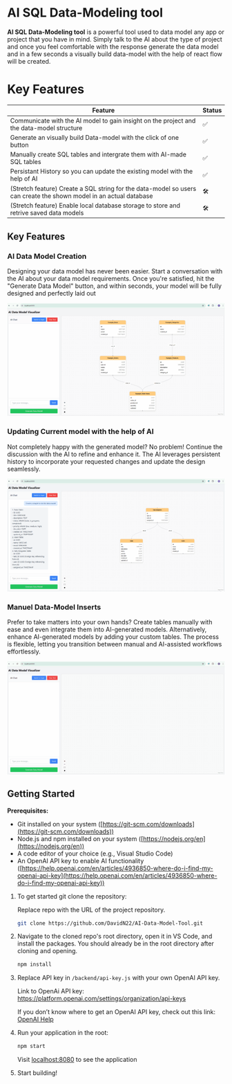 # AI SQL Data-Modeling tool

**AI SQL Data-Modeling tool** is a powerful tool used to data model any app or project that you have in mind. Simply talk to the AI about the type of project and once you feel comfortable with the response generate the data model and in a few seconds a visually build data-model with the help of react flow will be created.

# Key Features

<div align="center">

| Feature                                                                                                                                | Status    |
|----------------------------------------------------------------------------------------------------------------------------------------|-----------|
| Communicate with the AI model to gain insight on the project and the data-model structure                                                             | ✅        |
| Generate an visually build Data-model with the click of one button                                                               | ✅        |
| Manually create SQL tables and intergrate them with AI-made SQL tables                                                                                          | ✅        |
| Persistant History so you can update the existing model with the help of AI                                                                    | ✅        |
| (Stretch feature) Create a SQL string for the data-model so users can create the shown model in an actual database                                                           | 🛠️        |
| (Stretch feature) Enable local database storage to store and retrive saved data models                                                           | 🛠️        |
</div> 

## Key Features

### AI Data Model Creation
Designing your data model has never been easier. Start a conversation with the AI about your data model requirements. Once you're satisfied, hit the "Generate Data Model" button, and within seconds, your model will be fully designed and perfectly laid out

![Data Model Creation](https://raw.githubusercontent.com/DavidN22/AI-Data-Model-Tool/3c0bf6c3075dfc2b1c1b8ee495fcacc19dc17fac/frontend/src/assets/DataModelcreation.gif)



### Updating Current model with the help of AI
Not completely happy with the generated model? No problem! Continue the discussion with the AI to refine and enhance it. The AI leverages persistent history to incorporate your requested changes and update the design seamlessly.

![Datamodel Update](https://raw.githubusercontent.com/DavidN22/AI-Data-Model-Tool/3c0bf6c3075dfc2b1c1b8ee495fcacc19dc17fac/frontend/src/assets/Datamodelupdate.gif)



### Manuel Data-Model Inserts
Prefer to take matters into your own hands? Create tables manually with ease and even integrate them into AI-generated models. Alternatively, enhance AI-generated models by adding your custom tables. The process is flexible, letting you transition between manual and AI-assisted workflows effortlessly.

![Manual Mode](https://raw.githubusercontent.com/DavidN22/AI-Data-Model-Tool/3c0bf6c3075dfc2b1c1b8ee495fcacc19dc17fac/frontend/src/assets/manualmode.gif)




## Getting Started

**Prerequisites:**

* Git installed on your system ([https://git-scm.com/downloads](https://git-scm.com/downloads))
* Node.js and npm installed on your system ([https://nodejs.org/en](https://nodejs.org/en))
* A code editor of your choice (e.g., Visual Studio Code)
* An OpenAI API key to enable AI functionality ([https://help.openai.com/en/articles/4936850-where-do-i-find-my-openai-api-key](https://help.openai.com/en/articles/4936850-where-do-i-find-my-openai-api-key))


1. To get started git clone the repository:

    Replace repo with the URL of the project repository.

    ```bash
    git clone https://github.com/DavidN22/AI-Data-Model-Tool.git
    ```
  


2. Navigate to the cloned repo's root directory, open it in VS Code, and install the packages. You should already be in the root directory after cloning and opening.

    ```bash
    npm install
    ```

3. Replace API key in `/backend/api-key.js` with your own OpenAI API key.

   Link to OpenAi API key: https://platform.openai.com/settings/organization/api-keys

   If you don’t know where to get an OpenAI API key, check out this link: [OpenAI Help](https://help.openai.com/en/articles/4936850-where-do-i-find-my-openai-api-key)



4. Run your application in the root:

    ```bash
    npm start
    ```
   Visit [localhost:8080](http://localhost:8000/) to see the application

5. Start building!



